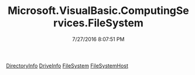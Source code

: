 ﻿---
title: Microsoft.VisualBasic.ComputingServices.FileSystem
date: 7/27/2016 8:07:51 PM
---

[DirectoryInfo](T-Microsoft.VisualBasic.ComputingServices.FileSystem.DirectoryInfo.html)
[DriveInfo](T-Microsoft.VisualBasic.ComputingServices.FileSystem.DriveInfo.html)
[FileSystem](T-Microsoft.VisualBasic.ComputingServices.FileSystem.FileSystem.html)
[FileSystemHost](T-Microsoft.VisualBasic.ComputingServices.FileSystem.FileSystemHost.html)
